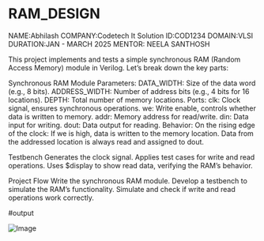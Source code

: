 # RAM_DESIGN


NAME:Abhilash 
COMPANY:Codetech It Solution 
ID:COD1234 
DOMAIN:VLSI 
DURATION:JAN - MARCH 2025 
MENTOR: NEELA SANTHOSH

This project implements and tests a simple synchronous RAM (Random Access Memory) module in Verilog. Let’s break down the key parts:

  Synchronous RAM Module
        Parameters:
            DATA_WIDTH: Size of the data word (e.g., 8 bits).
            ADDRESS_WIDTH: Number of address bits (e.g., 4 bits for 16 locations).
            DEPTH: Total number of memory locations.
        Ports:
            clk: Clock signal, ensures synchronous operations.
            we: Write enable, controls whether data is written to memory.
            addr: Memory address for read/write.
            din: Data input for writing.
            dout: Data output for reading.
        Behavior:
            On the rising edge of the clock:
                If we is high, data is written to the memory location.
                Data from the addressed location is always read and assigned to dout.

   Testbench
        Generates the clock signal.
        Applies test cases for write and read operations.
        Uses $display to show read data, verifying the RAM’s behavior.

   Project Flow
        Write the synchronous RAM module.
        Develop a testbench to simulate the RAM’s functionality.
        Simulate and check if write and read operations work correctly.


        
  #output

  ![Image](https://github.com/user-attachments/assets/682aac25-e373-4c6e-a577-68eb0876d4a0)
